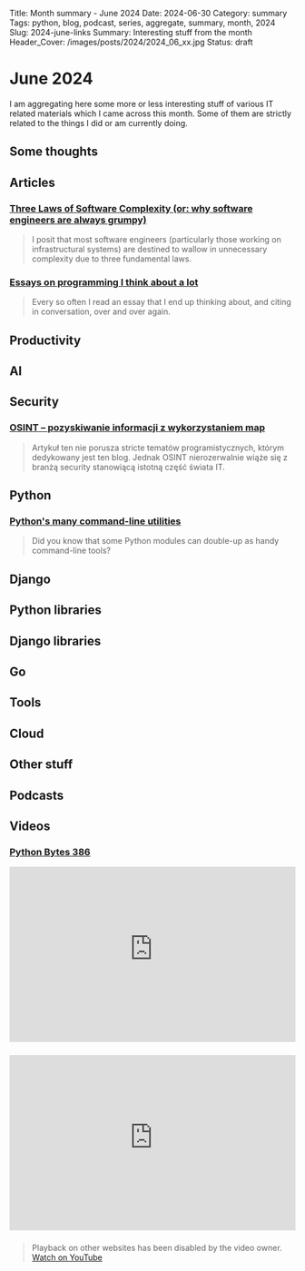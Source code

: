 Title: Month summary - June 2024
Date: 2024-06-30
Category: summary
Tags: python, blog, podcast, series, aggregate, summary, month, 2024
Slug: 2024-june-links
Summary: Interesting stuff from the month
Header_Cover: /images/posts/2024/2024_06_xx.jpg
Status: draft

# June 2024

I am aggregating here some more or less interesting stuff of various IT related materials which I came across this month.
Some of them are strictly related to the things I did or am currently doing.

## Some thoughts

## Articles

### [Three Laws of Software Complexity (or: why software engineers are always grumpy)](https://maheshba.bitbucket.io/blog/2024/05/08/2024-ThreeLaws.html)

> I posit that most software engineers (particularly those working on infrastructural systems) are destined to wallow in unnecessary complexity due to three fundamental laws.

### [Essays on programming I think about a lot](https://www.benkuhn.net/progessays/)

> Every so often I read an essay that I end up thinking about, and citing in conversation, over and over again.

## Productivity

## AI

## Security

### [OSINT – pozyskiwanie informacji z wykorzystaniem map](https://devszczepaniak.pl/osint-pozyskiwanie-informacji-z-wykorzystaniem-map/)

> Artykuł ten nie porusza stricte tematów programistycznych, którym dedykowany jest ten blog.
> Jednak OSINT nierozerwalnie wiąże się z branżą security stanowiącą istotną część świata IT.

## Python

### [Python's many command-line utilities](https://www.pythonmorsels.com/cli-tools/)

> Did you know that some Python modules can double-up as handy command-line tools?

## Django

## Python libraries

## Django libraries

## Go

## Tools

## Cloud

## Other stuff

## Podcasts

## Videos

### [Python Bytes 386](https://www.youtube.com/watch?v=BybkexjbTMY)

<div class="videoWrapper" style="height:0; padding-bottom:56.25%; padding-top:25px; position:relative" height="0">
    <iframe style="position:absolute; top:0; width:100%" height="100%" width="100%" src="https://www.youtube-nocookie.com/embed/BybkexjbTMY" frameborder="0" allow="accelerometer; autoplay; encrypted-media; gyroscope; picture-in-picture" allowfullscreen></iframe>
</div>

### [](https://www.youtube.com/watch?v=VIDEO_ID)

<div class="videoWrapper" style="height:0; padding-bottom:56.25%; padding-top:25px; position:relative" height="0">
    <iframe style="position:absolute; top:0; width:100%" height="100%" width="100%" src="https://www.youtube-nocookie.com/embed/VIDEO_ID" frameborder="0" allow="accelerometer; autoplay; encrypted-media; gyroscope; picture-in-picture" allowfullscreen></iframe>
</div>

### [](https://www.youtube.com/watch?v=VIDEO_ID)

> Playback on other websites has been disabled by the video owner. [Watch on YouTube](https://www.youtube.com/watch?v=VIDEO_ID)
